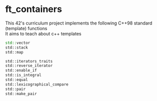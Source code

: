 # ft_containers

This 42's curriculum project implements the following C++98 standard (template) functions\
It aims to teach about c++ templates

```cpp
std::vector
std::stack
std::map

std::iterators_traits
std::reverse_iterator
std::enable_if
std::is_integral
std::equal
std::lexicographical_compare
std::pair
std::make_pair
```
